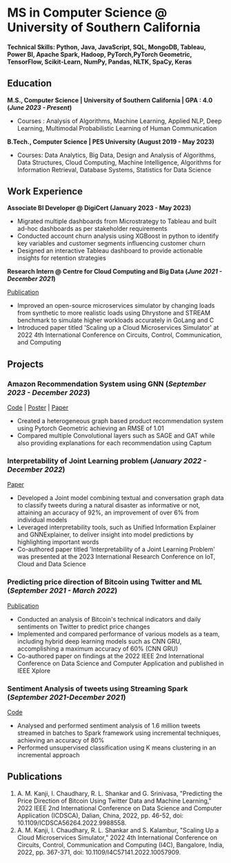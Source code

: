 # MS in Computer Science @ University of Southern California

#### Technical Skills: Python, Java, JavaScript, SQL, MongoDB, Tableau, Power BI, Apache Spark, Hadoop, PyTorch,PyTorch Geometric, TensorFlow, Scikit-Learn, NumPy, Pandas, NLTK, SpaCy, Keras

## Education
**M.S., Computer Science | University of Southern California | GPA : 4.0 (_June 2023 - Present_)**			        		
- Courses : Analysis of Algorithms, Machine Learning, Applied NLP, Deep Learning, Multimodal Probabilistic Learning of Human Communication

**B.Tech., Computer Science | PES University (August 2019 - May 2023)**
- Courses: Data Analytics, Big Data, Design and Analysis of Algorithms, Data Structures, Cloud Computing, Machine Intelligence, Algorithms for Information Retrieval, Database Systems, Statistics for Data Science

## Work Experience
**Associate BI Developer @ DigiCert (January 2023 - May 2023)**
-	Migrated multiple dashboards from Microstrategy to Tableau and built ad-hoc dashboards as per stakeholder requirements
-	Conducted account churn analysis using XGBoost in python to identify key variables and customer segments influencing customer churn
-	Designed an interactive Tableau dashboard to provide actionable insights for retention strategies


**Research Intern @ Centre for Cloud Computing and Big Data (_June 2021 - December 2021_)**

[Publication](https://ieeexplore.ieee.org/abstract/document/10057909)
-	Improved an open-source microservices simulator by changing loads from synthetic to more realistic loads using Dhrystone and STREAM benchmark to simulate higher workloads accurately in GoLang and C
-	Introduced paper titled 'Scaling up a Cloud Microservices Simulator' at 2022 4th International Conference on Circuits, Control, Communication, and Computing


## Projects
### Amazon Recommendation System using GNN (_September 2023 - December 2023_)
[Code](https://github.com/aiden200/ARS) |
[Poster](https://github.com/abdulmk787/abdulmk787.github.io/assets/55476136/fc6d3604-4423-4a5c-ab71-03500e9d8c5e) |
[Paper](https://github.com/aiden200/ARS/blob/main/ML567___Final_Project.pdf)
-	Created a heterogeneous graph based product recommendation system using Pytorch Geometric achieving an RMSE of 1.01
-	Compared multiple Convolutional layers such as SAGE and GAT while also providing explanations for each recommendation using Captum


### Interpretability of Joint Learning problem (_January 2022 - December 2022_)
[Paper](https://drive.google.com/file/d/1W4Wlz0WaGXoGCzk6vpzkHKYFrZ_fqmvB/view?usp=sharing)

-	Developed a Joint model combining textual and conversation graph data to classify tweets during a natural disaster as informative or not, attaining an accuracy of 92%, an improvement of over 6% from individual models
-	Leveraged interpretability tools, such as Unified Information Explainer and GNNExplainer, to deliver insight into model predictions by highlighting important words
- Co-authored paper titled 'Interpretability of a Joint Learning Problem' was presented at the 2023 International Research Conference on IoT, Cloud and Data Science

### Predicting price direction of Bitcoin using Twitter and ML (_September 2021 - March 2022_)
[Publication](https://ieeexplore.ieee.org/abstract/document/9988558)

-	Conducted an analysis of Bitcoin's technical indicators and daily sentiments on Twitter to predict price changes
-	Implemented and compared performance of various models as a team, including hybrid deep learning models such as CNN GRU, accomplishing a maximum accuracy of 60% (CNN GRU)
-	Co-authored paper on findings at the 2022 IEEE 2nd International Conference on Data Science and Computer Application and published in IEEE Xplore

### Sentiment Analysis of tweets using Streaming Spark (_September 2021-December 2021_)
[Code](https://github.com/rithikashankar/BD_007_143__190_387/tree/main)
-	Analysed and performed sentiment analysis of 1.6 million tweets streamed in batches to Spark framework using incremental techniques, achieving an accuracy of 80%
-	Performed unsupervised classification using K means clustering in an incremental approach

## Publications
1. A. M. Kanji, I. Chaudhary, R. L. Shankar and G. Srinivasa, "Predicting the Price Direction of Bitcoin Using Twitter Data and Machine Learning," 2022 IEEE 2nd International Conference on Data Science and Computer Application (ICDSCA), Dalian, China, 2022, pp. 46-52, doi: 10.1109/ICDSCA56264.2022.9988558.
2. A. M. Kanji, I. Chaudhary, R. L. Shankar and S. Kalambur, "Scaling Up a Cloud Microservices Simulator," 2022 4th International Conference on Circuits, Control, Communication and Computing (I4C), Bangalore, India, 2022, pp. 367-371, doi: 10.1109/I4C57141.2022.10057909.
